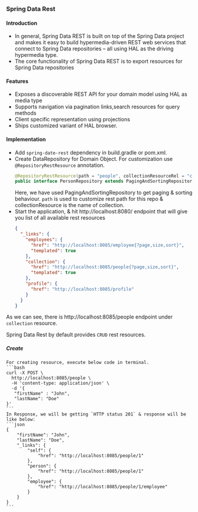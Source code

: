 ### Spring Data Rest

#### Introduction

* In general, Spring Data REST is built on top of the Spring Data project and makes it easy to build hypermedia-driven REST web services that connect to Spring Data repositories – all using HAL as the driving hypermedia type.
* The core functionality of Spring Data REST is to export resources for Spring Data repositories

#### Features
* Exposes a discoverable REST API for your domain model using HAL as media type
* Supports navigation via pagination links,search resources for query methods
* Client specific representation using projections
* Ships customized variant of HAL browser.

#### Implementation

* Add `spring-date-rest` dependency in build.gradle or pom.xml.
* Create DataRepository for Domain Object. For customization use `@RepositoryRestResource` annotation.
    ``` java
    @RepositoryRestResource(path = "people", collectionResourceRel = "collection" )
    public interface PersonRepository extends PagingAndSortingRepository<Person,Long> {
    ```
  Here, we have used PagingAndSortingRepository to get paging & sorting behaviour.
  `path` is used to customize rest path for this repo & collectionResource is the name of collection.
* Start the application, & hit http://localhost:8080/ endpoint that will give you list of all available rest resources
   ```json
   {
     "_links": {
       "employees": {
         "href": "http://localhost:8085/employee{?page,size,sort}",
         "templated": true
       },
       "collection": {
         "href": "http://localhost:8085/people{?page,size,sort}",
         "templated": true
       },
       "profile": {
         "href": "http://localhost:8085/profile"
       }
     }
   }
   ```

As we can see, there is http://localhost:8085/people endpoint under `collection` resource.

Spring Data Rest by default provides `CRUD` rest resources.

##### Create
    For creating resource, execute below code in terminal.
    ```bash
    curl -X POST \
      http://localhost:8085/people \
      -H 'content-type: application/json' \
      -d '{
       "firstName" : "John",
       "lastName": "Doe"
    }'
    ```
    In Response, we will be getting `HTTP status 201` & response will be like below:
    ```json
    {
        "firstName": "John",
        "lastName": "Doe",
        "_links": {
            "self": {
                "href": "http://localhost:8085/people/1"
            },
            "person": {
                "href": "http://localhost:8085/people/1"
            },
            "employee": {
                "href": "http://localhost:8085/people/1/employee"
            }
        }
    }
    ```